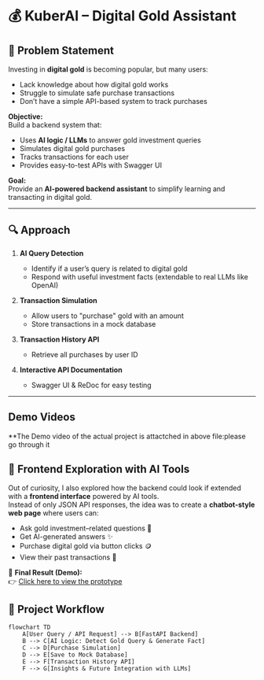 # 💰 KuberAI – Digital Gold Assistant  

## 📌 Problem Statement  
Investing in **digital gold** is becoming popular, but many users:  
- Lack knowledge about how digital gold works  
- Struggle to simulate safe purchase transactions  
- Don’t have a simple API-based system to track purchases  

**Objective:**  
Build a backend system that:  
- Uses **AI logic / LLMs** to answer gold investment queries  
- Simulates digital gold purchases  
- Tracks transactions for each user  
- Provides easy-to-test APIs with Swagger UI  

**Goal:**  
Provide an **AI-powered backend assistant** to simplify learning and transacting in digital gold.  

---

## 🔍 Approach  
1. **AI Query Detection**  
   - Identify if a user’s query is related to digital gold  
   - Respond with useful investment facts (extendable to real LLMs like OpenAI)  

2. **Transaction Simulation**  
   - Allow users to "purchase" gold with an amount  
   - Store transactions in a mock database  

3. **Transaction History API**  
   - Retrieve all purchases by user ID  

4. **Interactive API Documentation**  
   - Swagger UI & ReDoc for easy testing  

---
## Demo Videos
**The Demo video of the actual project is attactched in above file:please go through it

## 🎨 Frontend Exploration with AI Tools

Out of curiosity, I also explored how the backend could look if extended with a **frontend interface** powered by AI tools.  
Instead of only JSON API responses, the idea was to create a **chatbot-style web page** where users can:

- Ask gold investment–related questions 💬  
- Get AI-generated answers ✨  
- Purchase digital gold via button clicks 🪙  
- View their past transactions 📜  

🚀 **Final Result (Demo):**  
👉 [Click here to view the prototype](https://claude.ai/public/artifacts/25234189-6fb9-4911-b50e-6b3df2cd7464)  




## 📂 Project Workflow  
```mermaid
flowchart TD
    A[User Query / API Request] --> B[FastAPI Backend]
    B --> C[AI Logic: Detect Gold Query & Generate Fact]
    C --> D[Purchase Simulation]
    D --> E[Save to Mock Database]
    E --> F[Transaction History API]
    F --> G[Insights & Future Integration with LLMs]

